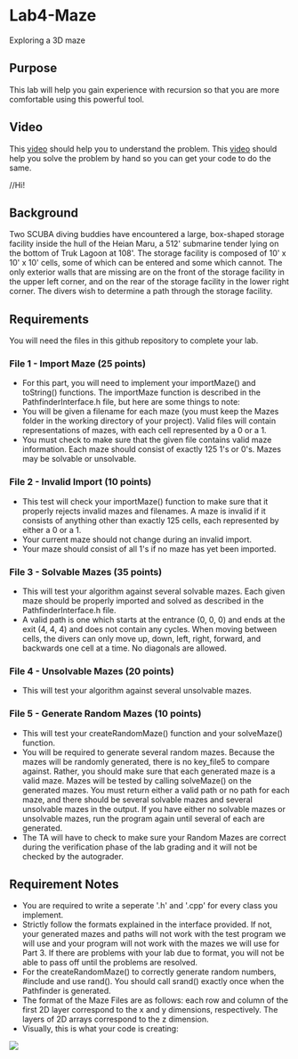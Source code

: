 # Lab4-Maze
Exploring a 3D maze

## Purpose
This lab will help you gain experience with recursion so that you are more comfortable using this powerful tool.

## Video
This
[video](https://youtu.be/IzNTe-8Vw14)
should help you to understand the problem.
This
[video](https://youtu.be/T2o5vfLv9fA)
should help you solve the problem by hand so you can get your code to do the same.

//Hi!
## Background
Two SCUBA diving buddies have encountered a large, box-shaped storage facility inside the hull of the Heian Maru, a 512' submarine tender lying on the bottom of Truk Lagoon at 108'. The storage facility is composed of 10' x 10' x 10' cells, some of which can be entered and some which cannot. The only exterior walls that are missing are on the front of the storage facility in the upper left corner, and on the rear of the storage facility in the lower right corner. The divers wish to determine a path through the storage facility.

## Requirements
You will need the files in this github repository to complete your lab.

### File 1 - Import Maze (25 points)
* For this part, you will need to implement your importMaze() and toString() functions.  The importMaze function is described in the PathfinderInterface.h file, but here are some things to note:
* You will be given a filename for each maze (you must keep the Mazes folder in the working directory of your project).  Valid files will contain representations of mazes, with each cell represented by a 0 or a 1.
* You must check to make sure that the given file contains valid maze information.  Each maze should consist of exactly 125 1's or 0's.  Mazes may be solvable or unsolvable.

### File 2 - Invalid Import (10 points)
* This test will check your importMaze() function to make sure that it properly rejects invalid mazes and filenames.  A maze is invalid if it consists of anything other than exactly 125 cells, each represented by either a 0 or a 1.
* Your current maze should not change during an invalid import.
* Your maze should consist of all 1's if no maze has yet been imported.

### File 3 - Solvable Mazes (35 points)
* This will test your algorithm against several solvable mazes.  Each given maze should be properly imported and solved as described in the PathfinderInterface.h file.
* A valid path is one which starts at the entrance (0, 0, 0) and ends at the exit (4, 4, 4) and does not contain any cycles. When moving between cells, the divers can only move up, down, left, right, forward, and backwards one cell at a time. No diagonals are allowed.

### File 4 - Unsolvable Mazes (20 points)
* This will test your algorithm against several unsolvable mazes.  

### File 5 - Generate Random Mazes (10 points)
* This will test your createRandomMaze() function and your solveMaze() function.  
* You will be required to generate several random mazes.  Because the mazes will be randomly generated, there is no key_file5 to compare against.  Rather, you should make sure that each generated maze is a valid maze.  Mazes will be tested by calling solveMaze() on the generated mazes.  You must return either a valid path or no path for each maze, and there should be several solvable mazes and several unsolvable mazes in the output.  If you have either no solvable mazes or unsolvable mazes, run the program again until several of each are generated.
* The TA will have to check to make sure your Random Mazes are correct during the verification phase of the lab grading and it will not be checked by the autograder.


## Requirement Notes
* You are required to write a seperate '.h' and '.cpp' for every class you implement.
* Strictly follow the formats explained in the interface provided. If not, your generated mazes and paths will not work with the test program we will use and your program will not work with the mazes we will use for Part 3. If there are problems with your lab due to format, you will not be able to pass off until the problems are resolved.
* For the createRandomMaze() to correctly generate random numbers, #include <cstdlib> and use rand().  You should call srand() exactly once when the Pathfinder is generated.
* The format of the Maze Files are as follows: each row and column of the first 2D layer correspond to the x and y dimensions, respectively. The layers of 2D arrays correspond to the z dimension.
* Visually, this is what your code is creating:

![](https://mjcleme.github.io/3DMaze.JPG)
